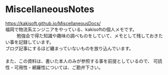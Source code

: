 # MiscellaneousNotes
https://kakisoft.github.io/MiscellaneousDocs/    
福岡で物流系エンジニアをやっている、kakisoftの個人メモです。  
　  　
勉強会で得た知識や趣味の調べものをしていて、メモとして残しておきたい事を記録しています。  
ブログ記事にするほど纏まっていないものを放り込んでいます。  
　  
また、この資料は、書いた本人のみが参照する事を前提としているので、
可読性・可用性・網羅性については、ご勘弁下さい。
